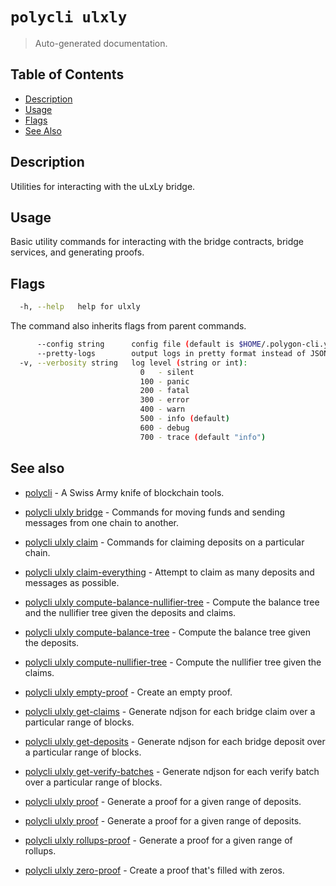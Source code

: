 # `polycli ulxly`

> Auto-generated documentation.

## Table of Contents

- [Description](#description)
- [Usage](#usage)
- [Flags](#flags)
- [See Also](#see-also)

## Description

Utilities for interacting with the uLxLy bridge.

## Usage

Basic utility commands for interacting with the bridge contracts, bridge services, and generating proofs.
## Flags

```bash
  -h, --help   help for ulxly
```

The command also inherits flags from parent commands.

```bash
      --config string      config file (default is $HOME/.polygon-cli.yaml)
      --pretty-logs        output logs in pretty format instead of JSON (default true)
  -v, --verbosity string   log level (string or int):
                             0   - silent
                             100 - panic
                             200 - fatal
                             300 - error
                             400 - warn
                             500 - info (default)
                             600 - debug
                             700 - trace (default "info")
```

## See also

- [polycli](polycli.md) - A Swiss Army knife of blockchain tools.
- [polycli ulxly bridge](polycli_ulxly_bridge.md) - Commands for moving funds and sending messages from one chain to another.

- [polycli ulxly claim](polycli_ulxly_claim.md) - Commands for claiming deposits on a particular chain.

- [polycli ulxly claim-everything](polycli_ulxly_claim-everything.md) - Attempt to claim as many deposits and messages as possible.

- [polycli ulxly compute-balance-nullifier-tree](polycli_ulxly_compute-balance-nullifier-tree.md) - Compute the balance tree and the nullifier tree given the deposits and claims.

- [polycli ulxly compute-balance-tree](polycli_ulxly_compute-balance-tree.md) - Compute the balance tree given the deposits.

- [polycli ulxly compute-nullifier-tree](polycli_ulxly_compute-nullifier-tree.md) - Compute the nullifier tree given the claims.

- [polycli ulxly empty-proof](polycli_ulxly_empty-proof.md) - Create an empty proof.

- [polycli ulxly get-claims](polycli_ulxly_get-claims.md) - Generate ndjson for each bridge claim over a particular range of blocks.

- [polycli ulxly get-deposits](polycli_ulxly_get-deposits.md) - Generate ndjson for each bridge deposit over a particular range of blocks.

- [polycli ulxly get-verify-batches](polycli_ulxly_get-verify-batches.md) - Generate ndjson for each verify batch over a particular range of blocks.

- [polycli ulxly proof](polycli_ulxly_proof.md) - Generate a proof for a given range of deposits.

- [polycli ulxly proof](polycli_ulxly_proof.md) - Generate a proof for a given range of deposits.

- [polycli ulxly rollups-proof](polycli_ulxly_rollups-proof.md) - Generate a proof for a given range of rollups.

- [polycli ulxly zero-proof](polycli_ulxly_zero-proof.md) - Create a proof that's filled with zeros.

